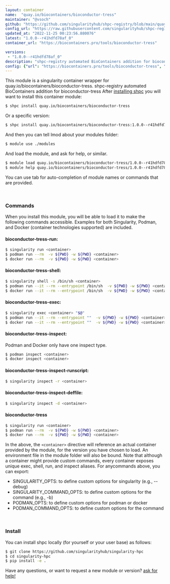 ```yaml
---
layout: container
name:  "quay.io/biocontainers/bioconductor-tress"
maintainer: "@vsoch"
github: "https://github.com/singularityhub/shpc-registry/blob/main/quay.io/biocontainers/bioconductor-tress/container.yaml"
config_url: "https://raw.githubusercontent.com/singularityhub/shpc-registry/main/quay.io/biocontainers/bioconductor-tress/container.yaml"
updated_at: "2022-11-25 00:23:56.880076"
latest: "1.0.0--r41hdfd78af_0"
container_url: "https://biocontainers.pro/tools/bioconductor-tress"

versions:
 - "1.0.0--r41hdfd78af_0"
description: "shpc-registry automated BioContainers addition for bioconductor-tress"
config: {"url": "https://biocontainers.pro/tools/bioconductor-tress", "maintainer": "@vsoch", "description": "shpc-registry automated BioContainers addition for bioconductor-tress", "latest": {"1.0.0--r41hdfd78af_0": "sha256:b7ae25fa223fd8ff805c8939711cd7e680000d9dd77e21e7cbb135ec8377dbce"}, "tags": {"1.0.0--r41hdfd78af_0": "sha256:b7ae25fa223fd8ff805c8939711cd7e680000d9dd77e21e7cbb135ec8377dbce"}, "docker": "quay.io/biocontainers/bioconductor-tress"}
---
```


This module is a singularity container wrapper for quay.io/biocontainers/bioconductor-tress.
shpc-registry automated BioContainers addition for bioconductor-tress
After [installing shpc](#install) you will want to install this container module:


```bash
$ shpc install quay.io/biocontainers/bioconductor-tress
```

Or a specific version:

```bash
$ shpc install quay.io/biocontainers/bioconductor-tress:1.0.0--r41hdfd78af_0
```

And then you can tell lmod about your modules folder:

```bash
$ module use ./modules
```

And load the module, and ask for help, or similar.

```bash
$ module load quay.io/biocontainers/bioconductor-tress/1.0.0--r41hdfd78af_0
$ module help quay.io/biocontainers/bioconductor-tress/1.0.0--r41hdfd78af_0
```

You can use tab for auto-completion of module names or commands that are provided.

<br>

### Commands

When you install this module, you will be able to load it to make the following commands accessible.
Examples for both Singularity, Podman, and Docker (container technologies supported) are included.

#### bioconductor-tress-run:

```bash
$ singularity run <container>
$ podman run --rm  -v ${PWD} -w ${PWD} <container>
$ docker run --rm  -v ${PWD} -w ${PWD} <container>
```

#### bioconductor-tress-shell:

```bash
$ singularity shell -s /bin/sh <container>
$ podman run --it --rm --entrypoint /bin/sh  -v ${PWD} -w ${PWD} <container>
$ docker run --it --rm --entrypoint /bin/sh  -v ${PWD} -w ${PWD} <container>
```

#### bioconductor-tress-exec:

```bash
$ singularity exec <container> "$@"
$ podman run --it --rm --entrypoint ""  -v ${PWD} -w ${PWD} <container> "$@"
$ docker run --it --rm --entrypoint ""  -v ${PWD} -w ${PWD} <container> "$@"
```

#### bioconductor-tress-inspect:

Podman and Docker only have one inspect type.

```bash
$ podman inspect <container>
$ docker inspect <container>
```

#### bioconductor-tress-inspect-runscript:

```bash
$ singularity inspect -r <container>
```

#### bioconductor-tress-inspect-deffile:

```bash
$ singularity inspect -d <container>
```



#### bioconductor-tress

```bash
$ singularity run <container>
$ podman run --rm  -v ${PWD} -w ${PWD} <container>
$ docker run --rm  -v ${PWD} -w ${PWD} <container>
```


In the above, the `<container>` directive will reference an actual container provided
by the module, for the version you have chosen to load. An environment file in the
module folder will also be bound. Note that although a container
might provide custom commands, every container exposes unique exec, shell, run, and
inspect aliases. For anycommands above, you can export:

 - SINGULARITY_OPTS: to define custom options for singularity (e.g., --debug)
 - SINGULARITY_COMMAND_OPTS: to define custom options for the command (e.g., -b)
 - PODMAN_OPTS: to define custom options for podman or docker
 - PODMAN_COMMAND_OPTS: to define custom options for the command

<br>

### Install

You can install shpc locally (for yourself or your user base) as follows:

```bash
$ git clone https://github.com/singularityhub/singularity-hpc
$ cd singularity-hpc
$ pip install -e .
```

Have any questions, or want to request a new module or version? [ask for help!](https://github.com/singularityhub/singularity-hpc/issues)